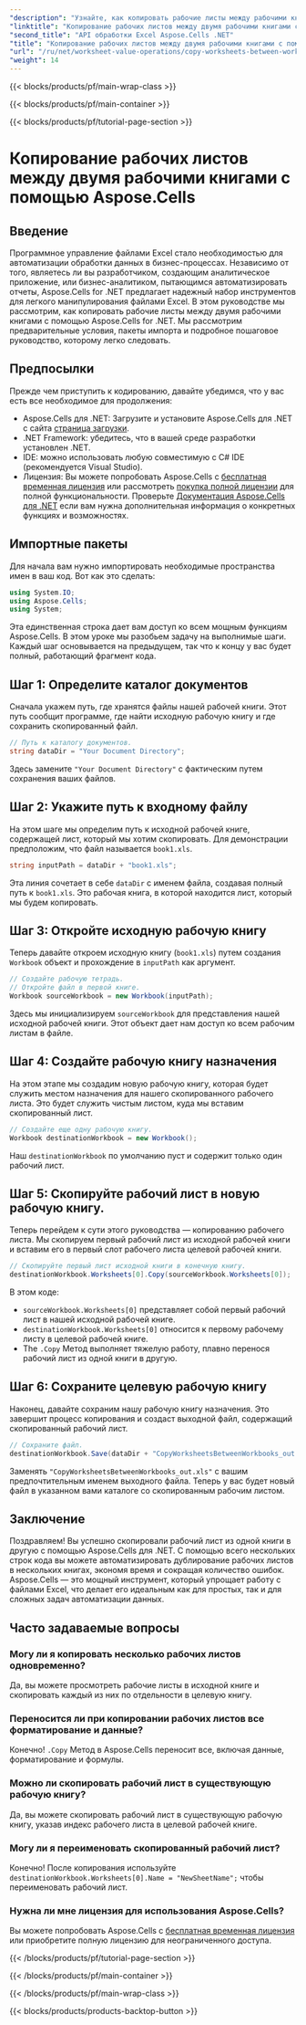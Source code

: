 ```yaml
---
"description": "Узнайте, как копировать рабочие листы между рабочими книгами Excel с помощью Aspose.Cells для .NET в этом подробном пошаговом руководстве. Идеально подходит для автоматизации процессов Excel."
"linktitle": "Копирование рабочих листов между двумя рабочими книгами с помощью Aspose.Cells"
"second_title": "API обработки Excel Aspose.Cells .NET"
"title": "Копирование рабочих листов между двумя рабочими книгами с помощью Aspose.Cells"
"url": "/ru/net/worksheet-value-operations/copy-worksheets-between-workbooks/"
"weight": 14
---
```


{{< blocks/products/pf/main-wrap-class >}}

{{< blocks/products/pf/main-container >}}

{{< blocks/products/pf/tutorial-page-section >}}

# Копирование рабочих листов между двумя рабочими книгами с помощью Aspose.Cells

## Введение
Программное управление файлами Excel стало необходимостью для автоматизации обработки данных в бизнес-процессах. Независимо от того, являетесь ли вы разработчиком, создающим аналитическое приложение, или бизнес-аналитиком, пытающимся автоматизировать отчеты, Aspose.Cells for .NET предлагает надежный набор инструментов для легкого манипулирования файлами Excel. В этом руководстве мы рассмотрим, как копировать рабочие листы между двумя рабочими книгами с помощью Aspose.Cells for .NET. Мы рассмотрим предварительные условия, пакеты импорта и подробное пошаговое руководство, которому легко следовать.
## Предпосылки
Прежде чем приступить к кодированию, давайте убедимся, что у вас есть все необходимое для продолжения:
- Aspose.Cells для .NET: Загрузите и установите Aspose.Cells для .NET с сайта [страница загрузки](https://releases.aspose.com/cells/net/).
- .NET Framework: убедитесь, что в вашей среде разработки установлен .NET.
- IDE: можно использовать любую совместимую с C# IDE (рекомендуется Visual Studio).
- Лицензия: Вы можете попробовать Aspose.Cells с [бесплатная временная лицензия](https://purchase.aspose.com/temporary-license/) или рассмотреть [покупка полной лицензии](https://purchase.aspose.com/buy) для полной функциональности.
Проверьте [Документация Aspose.Cells для .NET](https://reference.aspose.com/cells/net/) если вам нужна дополнительная информация о конкретных функциях и возможностях.
## Импортные пакеты
Для начала вам нужно импортировать необходимые пространства имен в ваш код. Вот как это сделать:
```csharp
using System.IO;
using Aspose.Cells;
using System;
```
Эта единственная строка дает вам доступ ко всем мощным функциям Aspose.Cells.
В этом уроке мы разобьем задачу на выполнимые шаги. Каждый шаг основывается на предыдущем, так что к концу у вас будет полный, работающий фрагмент кода.
## Шаг 1: Определите каталог документов
Сначала укажем путь, где хранятся файлы нашей рабочей книги. Этот путь сообщит программе, где найти исходную рабочую книгу и где сохранить скопированный файл.
```csharp
// Путь к каталогу документов.
string dataDir = "Your Document Directory";
```
Здесь замените `"Your Document Directory"` с фактическим путем сохранения ваших файлов.
## Шаг 2: Укажите путь к входному файлу
На этом шаге мы определим путь к исходной рабочей книге, содержащей лист, который мы хотим скопировать. Для демонстрации предположим, что файл называется `book1.xls`.
```csharp
string inputPath = dataDir + "book1.xls";
```
Эта линия сочетает в себе `dataDir` с именем файла, создавая полный путь к `book1.xls`. Это рабочая книга, в которой находится лист, который мы будем копировать.
## Шаг 3: Откройте исходную рабочую книгу
Теперь давайте откроем исходную книгу (`book1.xls`) путем создания `Workbook` объект и прохождение в `inputPath` как аргумент.
```csharp
// Создайте рабочую тетрадь.
// Откройте файл в первой книге.
Workbook sourceWorkbook = new Workbook(inputPath);
```
Здесь мы инициализируем `sourceWorkbook` для представления нашей исходной рабочей книги. Этот объект дает нам доступ ко всем рабочим листам в файле.
## Шаг 4: Создайте рабочую книгу назначения
На этом этапе мы создадим новую рабочую книгу, которая будет служить местом назначения для нашего скопированного рабочего листа. Это будет служить чистым листом, куда мы вставим скопированный лист.
```csharp
// Создайте еще одну рабочую книгу.
Workbook destinationWorkbook = new Workbook();
```
Наш `destinationWorkbook` по умолчанию пуст и содержит только один рабочий лист.
## Шаг 5: Скопируйте рабочий лист в новую рабочую книгу.
Теперь перейдем к сути этого руководства — копированию рабочего листа. Мы скопируем первый рабочий лист из исходной рабочей книги и вставим его в первый слот рабочего листа целевой рабочей книги.
```csharp
// Скопируйте первый лист исходной книги в конечную книгу.
destinationWorkbook.Worksheets[0].Copy(sourceWorkbook.Worksheets[0]);
```
В этом коде:
- `sourceWorkbook.Worksheets[0]` представляет собой первый рабочий лист в нашей исходной рабочей книге.
- `destinationWorkbook.Worksheets[0]` относится к первому рабочему листу в целевой рабочей книге.
- The `.Copy` Метод выполняет тяжелую работу, плавно перенося рабочий лист из одной книги в другую.
## Шаг 6: Сохраните целевую рабочую книгу
Наконец, давайте сохраним нашу рабочую книгу назначения. Это завершит процесс копирования и создаст выходной файл, содержащий скопированный рабочий лист.
```csharp
// Сохраните файл.
destinationWorkbook.Save(dataDir + "CopyWorksheetsBetweenWorkbooks_out.xls");
```
Заменять `"CopyWorksheetsBetweenWorkbooks_out.xls"` с вашим предпочтительным именем выходного файла. Теперь у вас будет новый файл в указанном вами каталоге со скопированным рабочим листом.

## Заключение
Поздравляем! Вы успешно скопировали рабочий лист из одной книги в другую с помощью Aspose.Cells для .NET. С помощью всего нескольких строк кода вы можете автоматизировать дублирование рабочих листов в нескольких книгах, экономя время и сокращая количество ошибок. Aspose.Cells — это мощный инструмент, который упрощает работу с файлами Excel, что делает его идеальным как для простых, так и для сложных задач автоматизации данных.
## Часто задаваемые вопросы
### Могу ли я копировать несколько рабочих листов одновременно?  
Да, вы можете просмотреть рабочие листы в исходной книге и скопировать каждый из них по отдельности в целевую книгу.
### Переносится ли при копировании рабочих листов все форматирование и данные?  
Конечно! `.Copy` Метод в Aspose.Cells переносит все, включая данные, форматирование и формулы.
### Можно ли скопировать рабочий лист в существующую рабочую книгу?  
Да, вы можете скопировать рабочий лист в существующую рабочую книгу, указав индекс рабочего листа в целевой рабочей книге.
### Могу ли я переименовать скопированный рабочий лист?  
Конечно! После копирования используйте `destinationWorkbook.Worksheets[0].Name = "NewSheetName";` чтобы переименовать рабочий лист.
### Нужна ли мне лицензия для использования Aspose.Cells?  
Вы можете попробовать Aspose.Cells с [бесплатная временная лицензия](https://purchase.aspose.com/temporary-license/) или приобретите полную лицензию для неограниченного доступа.

{{< /blocks/products/pf/tutorial-page-section >}}

{{< /blocks/products/pf/main-container >}}

{{< /blocks/products/pf/main-wrap-class >}}

{{< blocks/products/products-backtop-button >}}